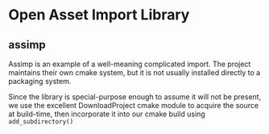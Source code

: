 # Open Asset Import Library
## assimp

Assimp is an example of a well-meaning complicated import. The project maintains their own cmake system, but it is not usually installed directly to a packaging system.

Since the library is special-purpose enough to assume it will not be present, we use the excellent DownloadProject cmake module to acquire the source at build-time, then incorporate it into our cmake build using `add_subdirectory()`
